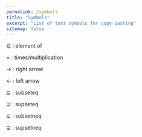 ```yaml
---
permalink: /symbols
title: "Symbols"
excerpt: "List of text symbols for copy-pasting"
sitemap: false
---
```


∈ : element of

× : times/multiplication

→ : right arrow

← : left arrow

⊆ : subseteq

⊇ : supseteq

⊊ : subsetneq

⊋ : supsetneq